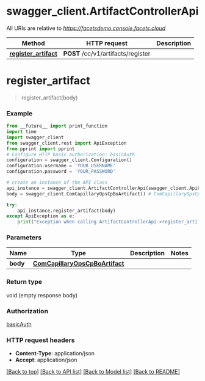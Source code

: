 # swagger_client.ArtifactControllerApi

All URIs are relative to *https://facetsdemo.console.facets.cloud*

Method | HTTP request | Description
------------- | ------------- | -------------
[**register_artifact**](ArtifactControllerApi.md#register_artifact) | **POST** /cc/v1/artifacts/register | 

# **register_artifact**
> register_artifact(body)



### Example
```python
from __future__ import print_function
import time
import swagger_client
from swagger_client.rest import ApiException
from pprint import pprint
# Configure HTTP basic authorization: basicAuth
configuration = swagger_client.Configuration()
configuration.username = 'YOUR_USERNAME'
configuration.password = 'YOUR_PASSWORD'

# create an instance of the API class
api_instance = swagger_client.ArtifactControllerApi(swagger_client.ApiClient(configuration))
body = swagger_client.ComCapillaryOpsCpBoArtifact() # ComCapillaryOpsCpBoArtifact | 

try:
    api_instance.register_artifact(body)
except ApiException as e:
    print("Exception when calling ArtifactControllerApi->register_artifact: %s\n" % e)
```

### Parameters

Name | Type | Description  | Notes
------------- | ------------- | ------------- | -------------
 **body** | [**ComCapillaryOpsCpBoArtifact**](ComCapillaryOpsCpBoArtifact.md)|  | 

### Return type

void (empty response body)

### Authorization

[basicAuth](../README.md#basicAuth)

### HTTP request headers

 - **Content-Type**: application/json
 - **Accept**: application/json

[[Back to top]](#) [[Back to API list]](../README.md#documentation-for-api-endpoints) [[Back to Model list]](../README.md#documentation-for-models) [[Back to README]](../README.md)

